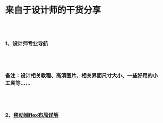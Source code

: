 <h1>来自于设计师的干货分享</h1><br>
&nbsp;&nbsp;<h3>1、<a herf="http://hao.uisdc.com/">设计师专业导航</a><h3><br>
&nbsp;&nbsp;&nbsp;&nbsp;&nbsp;&nbsp;&nbsp;&nbsp;<p>备注：设计相关教程、高清图片、相关界面尺寸大小、一些好用的小工具等……</p><br>
&nbsp;&nbsp;<h3>2、<a href="http://www.codeceo.com/understanding-flexbox-everything-you-need-to-know.html">移动端flex布局详解</h3></a>